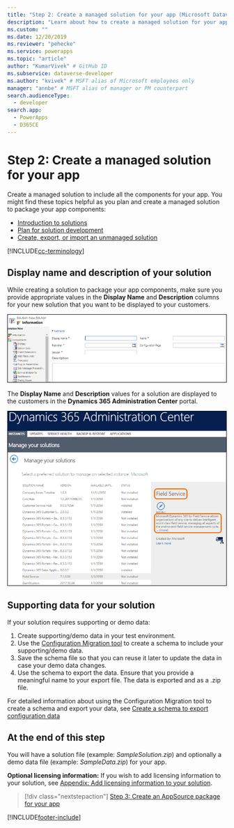 ```yaml
---
title: "Step 2: Create a managed solution for your app (Microsoft Dataverse) | Microsoft Docs" # Intent and product brand in a unique string of 43-59 chars including spaces
description: "Learn about how to create a managed solution for your app to include all the components. This is required for publishing an app to Appsource." # 115-145 characters including spaces. This abstract displays in the search result.
ms.custom: ""
ms.date: 12/20/2019
ms.reviewer: "pehecke"
ms.service: powerapps
ms.topic: "article"
author: "KumarVivek" # GitHub ID
ms.subservice: dataverse-developer
ms.author: "kvivek" # MSFT alias of Microsoft employees only
manager: "annbe" # MSFT alias of manager or PM counterpart
search.audienceType: 
  - developer
search.app: 
  - PowerApps
  - D365CE
---
```

# Step 2: Create a managed solution for your app

Create a managed solution to include all the components for your app. You might find these topics helpful as you plan and create a managed solution to package your app components:
- [Introduction to solutions](introduction-solutions.md)
- [Plan for solution development](/dynamics365/customer-engagement/developer/plan-solution-development) 
- [Create, export, or import an unmanaged solution](/power-platform/alm/solution-api#create-export-or-import-an-unmanaged-solution)

[!INCLUDE[cc-terminology](includes/cc-terminology.md)]

## Display name and description of your solution

While creating a solution to package your app components, make sure you provide appropriate values in the **Display Name** and **Description** columns for your new solution that you want to be displayed to your customers.

![Create a solution.](media/appsource-new-solution.png)

The **Display Name** and **Description** values for a solution are displayed to the customers in the **Dynamics 365 Administration Center** portal.

![Solutions.](media/appsource-solution-names.png)

## Supporting data for your solution

If your solution requires supporting or demo data:
1. Create supporting/demo data in your test environment.
2. Use the [Configuration Migration tool](/dynamics365/customer-engagement/admin/manage-configuration-data) to create a schema to include your supporting/demo data. 
3. Save the schema file so that you can reuse it later to update the data in case your demo data changes.
4. Use the schema to export the data. Ensure that you provide a meaningful name to your export file. The data is exported and as a .zip file.

For detailed information about using the Configuration Migration tool to create a schema and export your data, see [Create a schema to export configuration data](/dynamics365/customer-engagement/admin/create-schema-export-configuration-data)

## At the end of this step

You will have a solution file (example: *SampleSolution.zip*) and optionally a demo data file (example: *SampleData.zip*) for your app.

**Optional licensing information:** If you wish to add licensing information to your solution, see [Appendix: Add licensing information to your solution](appendix-add-license-information-to-your-solution.md).

> [!div class="nextstepaction"]
> [Step 3: Create an AppSource package for your app](create-package-app-appsource.md) 
  


[!INCLUDE[footer-include](../../includes/footer-banner.md)]
